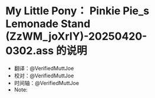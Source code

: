 # My Little Pony： Pinkie Pie_s Lemonade Stand (ZzWM_joXrIY)-20250420-0302.ass 的说明 

- 翻译：@VerifiedMuttJoe 
- 校对：@VerifiedMuttJoe 
- 时间轴：@VerifiedMuttJoe 
- Note: 
